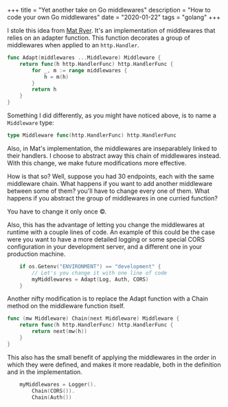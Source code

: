 +++
title = "Yet another take on Go middlewares"
description = "How to code your own Go middlewares"
date = "2020-01-22"
tags = "golang"
+++

I stole this idea from [Mat Ryer]. It's an implementation
of middlewares that relies on an adapter function. This function
decorates a group of middlewares when applied to an `http.Handler`.

```go
func Adapt(middlewares ...Middleware) Middleware {
	return func(h http.HandlerFunc) http.HandlerFunc {
		for _, m := range middlewares {
			h = m(h)
		}
		return h
	}
}
```

Something I did differently, as you might have noticed above,
is to name a `Middleware` type:

```go
type Middleware func(http.HandlerFunc) http.HandlerFunc
```

Also, in Mat's implementation, the middlewares are inseparablely
linked to their handlers. I choose to abstract away this chain of
middlewares instead. With this change, we make future modifications
more effective.

How is that so? Well, suppose you had 30 endpoints, each with the
same middleware chain. What happens if you want to add another
middleware between some of them? you'll have to change every one
of them. What happens if you abstract the group of middlewares
in one curried function?

You have to change it only once &copy;.

Also, this has the advantage of letting you change the middlewares
at runtime with a couple lines of code. An example of this could
be the case were you want to have a more detailed logging or some
special CORS configuration in your development server, and a
different one in your production machine.

```go
	if os.Getenv("ENVIRONMENT") == "development" {
		// Let's you change it with one line of code
		myMiddlewares = Adapt(Log, Auth, CORS)
	}
```

Another nifty modification is to replace the Adapt
function with a Chain method on the middleware function itself.

```go
func (mw Middleware) Chain(next Middleware) Middleware {
	return func(h http.HandlerFunc) http.HandlerFunc {
		return next(mw(h))
	}
}

```

This also has the small benefit of applying the middlewares in the
order in which they were defined, and makes it more readable, both
in the definition and in the implementation.

```go
	myMiddlewares = Logger().
		Chain(CORS()).
		Chain(Auth())
```


[Mat Ryer]: https://medium.com/@matryer/writing-middleware-in-golang-and-how-go-makes-it-so-much-fun-4375c1246e81
